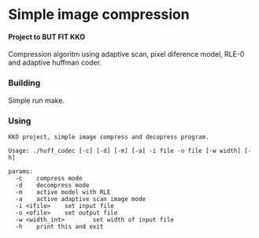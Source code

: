 # Simple image compression
#### Project to BUT FIT KKO

Compression algoritm using adaptive scan, pixel diference model, RLE-0 and adaptive huffman coder.

### Building

Simple run make.

### Using

```
KKO project, simple image compress and decopress program.

Usage: ./huff_codec [-c] [-d] [-m] [-a] -i file -o file [-w width] [-h]

params:
  -c    compress mode
  -d    decompress mode
  -m    active model with RLE
  -a    active adaptive scan image mode
  -i <ifile>    set input file
  -o <ofile>    set output file
  -w <width_int>        set width of input file
  -h    print this and exit
```